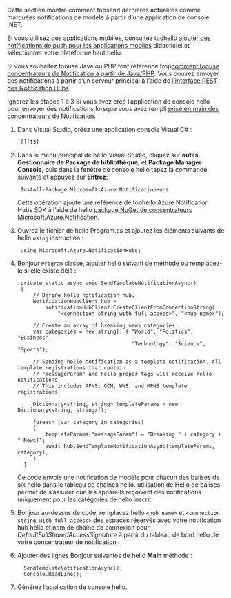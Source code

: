 
Cette section montre comment toosend dernières actualités comme marquées notifications de modèle à partir d’une application de console .NET.

Si vous utilisez des applications mobiles, consultez toohello [ajouter des notifications de push pour les applications mobiles] didacticiel et sélectionner votre plateforme haut hello.

Si vous souhaitez toouse Java ou PHP font référence trop[comment toouse concentrateurs de Notification à partir de Java/PHP]. Vous pouvez envoyer des notifications à partir d’un serveur principal à l’aide de [l’interface REST des Notification Hubs].

Ignorez les étapes 1 à 3 Si vous avez créé l’application de console hello pour envoyer des notifications lorsque vous avez rempli [prise en main des concentrateurs de Notification].

1. Dans Visual Studio, créez une application console Visual C# :
   
       ![][13]
2. Dans le menu principal de hello Visual Studio, cliquez sur **outils**, **Gestionnaire de Package de bibliothèque**, et **Package Manager Console**, puis dans la fenêtre de console hello tapez la commande suivante et appuyez sur **Entrez**:
   
        Install-Package Microsoft.Azure.NotificationHubs
   
    Cette opération ajoute une référence de toohello Azure Notification Hubs SDK à l’aide de hello [package NuGet de concentrateurs Microsoft.Azure.Notification].
3. Ouvrez le fichier de hello Program.cs et ajoutez les éléments suivants de hello `using` instruction :
   
        using Microsoft.Azure.NotificationHubs;
4. Bonjour `Program` classe, ajouter hello suivant de méthode ou remplacez-le si elle existe déjà :
   
        private static async void SendTemplateNotificationAsync()
        {
            // Define hello notification hub.
            NotificationHubClient hub =
                NotificationHubClient.CreateClientFromConnectionString(
                    "<connection string with full access>", "<hub name>");
   
            // Create an array of breaking news categories.
            var categories = new string[] { "World", "Politics", "Business",
                                            "Technology", "Science", "Sports"};
   
            // Sending hello notification as a template notification. All template registrations that contain
            // "messageParam" and hello proper tags will receive hello notifications.
            // This includes APNS, GCM, WNS, and MPNS template registrations.
   
            Dictionary<string, string> templateParams = new Dictionary<string, string>();
   
            foreach (var category in categories)
            {
                templateParams["messageParam"] = "Breaking " + category + " News!";
                await hub.SendTemplateNotificationAsync(templateParams, category);
            }
         }
   
    Ce code envoie une notification de modèle pour chacun des balises de six hello dans le tableau de chaînes hello. utilisation de Hello de balises permet de s’assurer que les appareils reçoivent des notifications uniquement pour les catégories de hello inscrit.
5. Bonjour au-dessus de code, remplacez hello `<hub name>` et `<connection string with full access>` des espaces réservés avec votre notification hub hello et nom de chaîne de connexion pour *DefaultFullSharedAccessSignature* à partir du tableau de bord hello de votre concentrateur de notification .
6. Ajouter des lignes Bonjour suivantes de hello **Main** méthode :
   
         SendTemplateNotificationAsync();
         Console.ReadLine();
7. Générez l’application de console hello.

<!-- Images. -->
[13]: ./media/notification-hubs-back-end/notification-hub-create-console-app.png

<!-- URLs. -->
[prise en main des concentrateurs de Notification]: ../articles/notification-hubs/notification-hubs-windows-store-dotnet-get-started-wns-push-notification.md
[l’interface REST des Notification Hubs]: http://msdn.microsoft.com/library/windowsazure/dn223264.aspx
[ajouter des notifications de push pour les applications mobiles]: ../articles/app-service-mobile/app-service-mobile-windows-store-dotnet-get-started-push.md
[comment toouse concentrateurs de Notification à partir de Java/PHP]: ../articles/notification-hubs/notification-hubs-java-push-notification-tutorial.md
[package NuGet de concentrateurs Microsoft.Azure.Notification]: http://www.nuget.org/packages/Microsoft.Azure.NotificationHubs/
